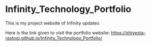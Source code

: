 # Infinity_Technology_Portfolio
This is my project website of Infinity updates 

Here is the link given to visit the portfolio website: https://shivesta-rastogi.github.io/Infinity_Technology_Portfolio/
